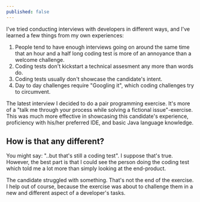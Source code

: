```yaml
---
published: false
---
```


I've tried conducting interviews with developers in different ways, and I've learned a few things from my own experiences:

1. People tend to have enough interviews going on around the same time that an hour and a half long coding test is more of an annoyance than a welcome challenge.
2. Coding tests don't kickstart a technical assesment any more than words do.
3. Coding tests usually don't showcase the candidate's intent.
4. Day to day challenges require "Googling it", which coding challenges try to circumvent.

The latest interview I decided to do a pair programming exercise. It's more of a "talk me through your process while solving a fictional issue"-exercise. This was much more effective in showcasing this candidate's experience, proficiency with his/her preferred IDE, and basic Java language knowledge.

## How is that any different?
You might say: "..but that's still a coding test". I suppose that's true. However, the best part is that I could see the person doing the coding test which told me a lot more than simply looking at the end-product.

The candidate struggled with something. That's not the end of the exercise. I help out of course, because the exercise was about to challenge them in a new and different aspect of a developer's tasks. 